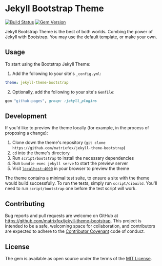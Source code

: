 # Jekyll Bootstrap Theme

[![Build Status](https://travis-ci.org/matrixfox/jekyll-theme-bootstrap.svg?branch=master)](https://travis-ci.org/matrixfox/jekyll-theme-bootstrap) [![Gem Version](https://badge.fury.io/rb/jekyll-theme-bootstrap.svg)](https://badge.fury.io/rb/jekyll-theme-bootstrap)

Jekyll Bootstrap Theme is the best of both worlds. Combing the power of Jekyll with Bootstrap. You may use the default template, or make your own.

## Usage

To start using the Bootstrap Jekyll Theme:

1. Add the following to your site's `_config.yml`:

  ```yml
  theme: jekyll-theme-bootstrap
  ```

2. Optionally, add the following to your site's `Gemfile`:

  ```ruby
  gem "github-pages", group: :jekyll_plugins
  ```

## Development

If you'd like to preview the theme locally (for example, in the process of proposing a change):

1. Clone down the theme's repository (`git clone https://github.com/matrixfox/jekyll-theme-bootstrap`)
2. `cd` into the theme's directory
3. Run `script/bootstrap` to install the necessary dependencies
4. Run `bundle exec jekyll serve` to start the preview server
5. Visit [`localhost:4000`](http://localhost:4000) in your browser to preview the theme

The theme contains a minimal test suite, to ensure a site with the theme would build successfully. To run the tests, simply run `script/cibuild`. You'll need to run `script/bootstrap` one before the test script will work.

## Contributing

Bug reports and pull requests are welcome on GitHub at https://github.com/matrixfox/jekyll-theme-bootstrap. This project is intended to be a safe, welcoming space for collaboration, and contributors are expected to adhere to the [Contributor Covenant](http://contributor-covenant.org) code of conduct.

## License

The gem is available as open source under the terms of the [MIT License](http://opensource.org/licenses/MIT).
